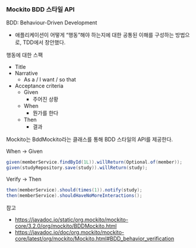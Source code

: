 ### Mockito BDD 스타일 API
BDD: Behaviour-Driven Development
-  애플리케이션이 어떻게 “행동”해야 하는지에 대한 공통된 이해를 구성하는 방법으로, TDD에서 창안했다.

행동에 대한 스팩
- Title
- Narrative
    - As a  / I want / so that
- Acceptance criteria
    - Given
        - 주어진 상황 
    - When 
        - 뭔가를 한다
    - Then
        - 결과

Mockito는 BddMockito라는 클래스를 통해 BDD 스타일의 API를 제공한다.

When -> Given
~~~java
given(memberService.findById(1L)).willReturn(Optional.of(member));
given(studyRepository.save(study)).willReturn(study);
~~~

Verify -> Then
~~~java
then(memberService).should(times(1)).notify(study);
then(memberService).shouldHaveNoMoreInteractions();
~~~

참고
  - https://javadoc.io/static/org.mockito/mockito-core/3.2.0/org/mockito/BDDMockito.html
  - https://javadoc.io/doc/org.mockito/mockito-core/latest/org/mockito/Mockito.html#BDD_behavior_verification


